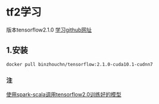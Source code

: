 # tf2学习

版本tensorflow2.1.0
[学习github网址](https://github.com/lyhue1991/eat_tensorflow2_in_30_days)<br>

## 1.安装

`docker pull binzhouchn/tensorflow:2.1.0-cuda10.1-cudnn7`














### 注

[使用spark-scala调用tensorflow2.0训练好的模型](https://blog.csdn.net/zimiao552147572/article/details/105330740)<br>